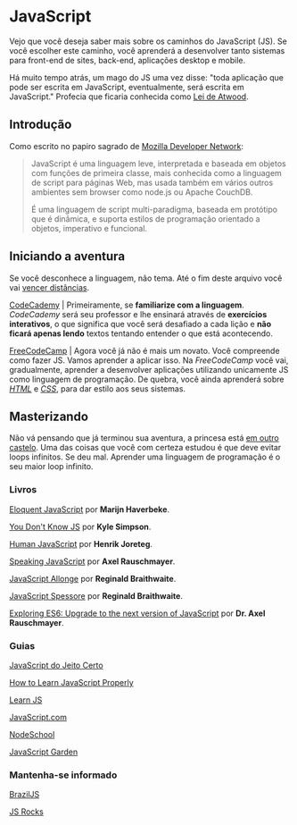 # JavaScript

Vejo que você deseja saber mais sobre os caminhos do JavaScript (JS). Se você escolher este caminho, você aprenderá a desenvolver tanto sistemas para front-end de sites, back-end, aplicações desktop e mobile.

Há muito tempo atrás, um mago do JS uma vez disse: "toda aplicação que pode ser escrita em JavaScript, eventualmente, será escrita em JavaScript." Profecia que ficaria conhecida como [Lei de Atwood](http://blog.codinghorror.com/the-principle-of-least-power/).

## Introdução

Como escrito no papiro sagrado de [Mozilla Developer Network](https://developer.mozilla.org/pt-BR/docs/Web/JavaScript):

> JavaScript é uma linguagem leve, interpretada e baseada em objetos com funções de primeira classe, mais conhecida como a linguagem de script para páginas Web, mas usada também em vários outros ambientes sem browser como node.js ou  Apache CouchDB. 
>
> É uma linguagem de script multi-paradigma,  baseada em protótipo que é dinâmica, e suporta estilos de programação orientado a objetos, imperativo e funcional.

## Iniciando a aventura

Se você desconhece a linguagem, não tema. Até o fim deste arquivo você vai [vencer distâncias](https://www.youtube.com/watch?v=G1Ojm-tmdAY).

[CodeCademy](https://www.codecademy.com/learn/javascript)
| Primeiramente, se **familiarize com a linguagem**. *CodeCademy* será seu professor e lhe ensinará através de **exercícios interativos**, o que significa que você será desafiado a cada lição e **não ficará apenas lendo** textos tentando entender o que está acontecendo.

[FreeCodeCamp](http://freecodecamp.com)
| Agora você já não é mais um novato. Você compreende como fazer JS. Vamos aprender a aplicar isso. Na *FreeCodeCamp* você vai, gradualmente, aprender a desenvolver aplicações utilizando unicamente JS como linguagem de programação. De quebra, você ainda aprenderá sobre *[HTML](https://pt.wikipedia.org/wiki/HTML)* e *[CSS](https://pt.wikipedia.org/wiki/Cascading_Style_Sheets)*, para dar estilo aos seus sistemas.

## Masterizando

Não vá pensando que já terminou sua aventura, a princesa está [em outro castelo](https://www.youtube.com/watch?v=NqjJmlF7BFU). Uma das coisas que você com certeza estudou é que deve evitar loops infinitos. Se deu mal. Aprender uma linguagem de programação é o seu maior loop infinito.

### Livros

[Eloquent JavaScript](http://eloquentjavascript.net/) por **Marijn Haverbeke**.

[You Don't Know JS](https://github.com/getify/You-Dont-Know-JS) por **Kyle Simpson**.

[Human JavaScript](http://read.humanjavascript.com/ch01-introduction.html) por **Henrik Joreteg**.

[Speaking JavaScript](http://speakingjs.com/es5/) por **Axel Rauschmayer**.

[JavaScript Allonge](https://leanpub.com/javascriptallongesix/read) por **Reginald Braithwaite**.

[JavaScript Spessore](https://leanpub.com/javascript-spessore/read) por **Reginald Braithwaite**.

[Exploring ES6: Upgrade to the next version of JavaScript](http://exploringjs.com/) por **Dr. Axel Rauschmayer**.

### Guias

[JavaScript do Jeito Certo](http://jstherightway.org/pt-br/)

[How to Learn JavaScript Properly](http://javascriptissexy.com/how-to-learn-javascript-proper…/)

[Learn JS](http://www.learn-js.org/)

[JavaScript.com](https://www.javascript.com/)

[NodeSchool](http://nodeschool.io/)

[JavaScript Garden](http://bonsaiden.github.io/JavaScript-Garden/ptbr/)

### Mantenha-se informado

[BrazilJS](https://braziljs.org/blog/)

[JS Rocks](http://jsrocks.org/)
